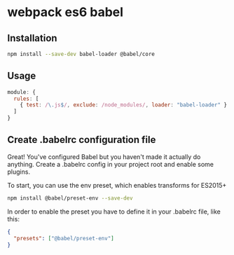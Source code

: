 # webpack es6 babel
## Installation
```bash
npm install --save-dev babel-loader @babel/core
```
## Usage
```javascript
module: {
  rules: [
    { test: /\.js$/, exclude: /node_modules/, loader: "babel-loader" }
  ]
}
```

## Create .babelrc configuration file
Great! You've configured Babel but you haven't made it actually do anything. Create a .babelrc config in your project root and enable some plugins.

To start, you can use the env preset, which enables transforms for ES2015+

```bash
npm install @babel/preset-env --save-dev
```

In order to enable the preset you have to define it in your .babelrc file, like this:

```json
{
  "presets": ["@babel/preset-env"]
}
```


